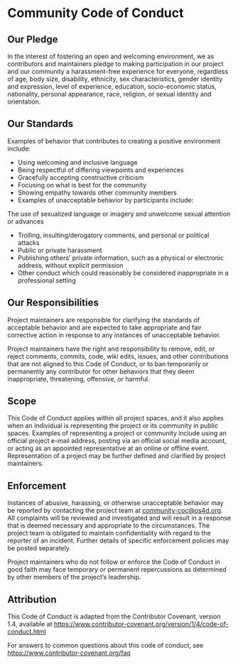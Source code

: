 # Community Code of Conduct
## Our Pledge
In the interest of fostering an open and welcoming environment, we as contributors and maintainers pledge to 
making participation in our project and our community a harassment-free experience for everyone, regardless of age, 
body size, disability, ethnicity, sex characteristics, gender identity and expression, level of experience, education, 
socio-economic status, nationality, personal appearance, race, religion, or sexual identity and orientation.

## Our Standards
Examples of behavior that contributes to creating a positive environment include:

- Using welcoming and inclusive language
- Being respectful of differing viewpoints and experiences
- Gracefully accepting constructive criticism
- Focusing on what is best for the community
- Showing empathy towards other community members
- Examples of unacceptable behavior by participants include:

The use of sexualized language or imagery and unwelcome sexual attention or advances

- Trolling, insulting/derogatory comments, and personal or political attacks
- Public or private harassment
- Publishing others’ private information, such as a physical or electronic address, without explicit permission
- Other conduct which could reasonably be considered inappropriate in a professional setting

## Our Responsibilities
Project maintainers are responsible for clarifying the standards of acceptable behavior and are expected to take 
appropriate and fair corrective action in response to any instances of unacceptable behavior.

Project maintainers have the right and responsibility to remove, edit, or reject comments, commits, code, wiki edits, 
issues, and other contributions that are not aligned to this Code of Conduct, or to ban temporarily or permanently any 
contributor for other behaviors that they deem inappropriate, threatening, offensive, or harmful.

## Scope
This Code of Conduct applies within all project spaces, and it also applies when an individual is representing 
the project or its community in public spaces. Examples of representing a project or community include using an 
official project e-mail address, posting via an official social media account, or acting as an appointed 
representative at an online or offline event. Representation of a project may be further defined and clarified 
by project maintainers.

## Enforcement
Instances of abusive, harassing, or otherwise unacceptable behavior may be reported by contacting the project team at 
community-coc@os4d.org. 
All complaints will be reviewed and investigated and will result in a response that is deemed necessary and appropriate 
to the circumstances. 
The project team is obligated to maintain confidentiality with regard to the reporter of an incident. 
Further details of specific enforcement policies may be posted separately.

Project maintainers who do not follow or enforce the Code of Conduct in good faith may face temporary or permanent 
repercussions as determined by other members of the project’s leadership.

## Attribution
This Code of Conduct is adapted from the Contributor Covenant, version 1.4, 
available at https://www.contributor-covenant.org/version/1/4/code-of-conduct.html

For answers to common questions about this code of conduct, see https://www.contributor-covenant.org/faq
